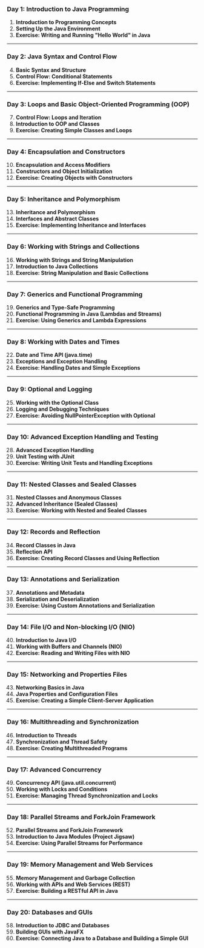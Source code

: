 ### **Day 1: Introduction to Java Programming**
1. **Introduction to Programming Concepts**
2. **Setting Up the Java Environment**
3. **Exercise: Writing and Running "Hello World" in Java**

---

### **Day 2: Java Syntax and Control Flow**
4. **Basic Syntax and Structure**
5. **Control Flow: Conditional Statements**
6. **Exercise: Implementing If-Else and Switch Statements**

---

### **Day 3: Loops and Basic Object-Oriented Programming (OOP)**
7. **Control Flow: Loops and Iteration**
8. **Introduction to OOP and Classes**
9. **Exercise: Creating Simple Classes and Loops**

---

### **Day 4: Encapsulation and Constructors**
10. **Encapsulation and Access Modifiers**
11. **Constructors and Object Initialization**
12. **Exercise: Creating Objects with Constructors**

---

### **Day 5: Inheritance and Polymorphism**
13. **Inheritance and Polymorphism**
14. **Interfaces and Abstract Classes**
15. **Exercise: Implementing Inheritance and Interfaces**

---

### **Day 6: Working with Strings and Collections**
16. **Working with Strings and String Manipulation**
17. **Introduction to Java Collections**
18. **Exercise: String Manipulation and Basic Collections**

---

### **Day 7: Generics and Functional Programming**
19. **Generics and Type-Safe Programming**
20. **Functional Programming in Java (Lambdas and Streams)**
21. **Exercise: Using Generics and Lambda Expressions**

---

### **Day 8: Working with Dates and Times**
22. **Date and Time API (java.time)**
23. **Exceptions and Exception Handling**
24. **Exercise: Handling Dates and Simple Exceptions**

---

### **Day 9: Optional and Logging**
25. **Working with the Optional Class**
26. **Logging and Debugging Techniques**
27. **Exercise: Avoiding NullPointerException with Optional**

---

### **Day 10: Advanced Exception Handling and Testing**
28. **Advanced Exception Handling**
29. **Unit Testing with JUnit**
30. **Exercise: Writing Unit Tests and Handling Exceptions**

---

### **Day 11: Nested Classes and Sealed Classes**
31. **Nested Classes and Anonymous Classes**
32. **Advanced Inheritance (Sealed Classes)**
33. **Exercise: Working with Nested and Sealed Classes**

---

### **Day 12: Records and Reflection**
34. **Record Classes in Java**
35. **Reflection API**
36. **Exercise: Creating Record Classes and Using Reflection**

---

### **Day 13: Annotations and Serialization**
37. **Annotations and Metadata**
38. **Serialization and Deserialization**
39. **Exercise: Using Custom Annotations and Serialization**

---

### **Day 14: File I/O and Non-blocking I/O (NIO)**
40. **Introduction to Java I/O**
41. **Working with Buffers and Channels (NIO)**
42. **Exercise: Reading and Writing Files with NIO**

---

### **Day 15: Networking and Properties Files**
43. **Networking Basics in Java**
44. **Java Properties and Configuration Files**
45. **Exercise: Creating a Simple Client-Server Application**

---

### **Day 16: Multithreading and Synchronization**
46. **Introduction to Threads**
47. **Synchronization and Thread Safety**
48. **Exercise: Creating Multithreaded Programs**

---

### **Day 17: Advanced Concurrency**
49. **Concurrency API (java.util.concurrent)**
50. **Working with Locks and Conditions**
51. **Exercise: Managing Thread Synchronization and Locks**

---

### **Day 18: Parallel Streams and ForkJoin Framework**
52. **Parallel Streams and ForkJoin Framework**
53. **Introduction to Java Modules (Project Jigsaw)**
54. **Exercise: Using Parallel Streams for Performance**

---

### **Day 19: Memory Management and Web Services**
55. **Memory Management and Garbage Collection**
56. **Working with APIs and Web Services (REST)**
57. **Exercise: Building a RESTful API in Java**

---

### **Day 20: Databases and GUIs**
58. **Introduction to JDBC and Databases**
59. **Building GUIs with JavaFX**
60. **Exercise: Connecting Java to a Database and Building a Simple GUI**


